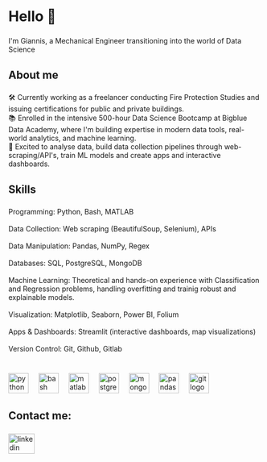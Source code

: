 <h1 align="left">Hello 👋</h1>

###

<p align="left">I'm Giannis, a Mechanical Engineer transitioning into the world of Data Science</p>

###

<h2 align="left">About me</h2>

###

<p align="left">🛠️ Currently working as a freelancer conducting Fire Protection Studies and issuing certifications for public and private buildings.<br>📚 Enrolled in the intensive 500-hour Data Science Bootcamp at Bigblue Data Academy, where I'm building expertise in modern data tools, real-world analytics, and machine learning.<br>🎯 Excited to analyse data, build data collection pipelines through web-scraping/API's, train ML models and create apps and interactive dashboards.</p>

<h2 align="left">Skills</h2>

###

<p align="left">Programming: Python, Bash, MATLAB<br><br>Data Collection: Web scraping (BeautifulSoup, Selenium), APIs<br><br>Data Manipulation: Pandas, NumPy, Regex<br><br>Databases: SQL, PostgreSQL, MongoDB<br><br>Machine Learning: Theoretical and hands-on experience with Classification and Regression problems, handling overfitting and trainig robust and explainable models. <br><br>Visualization: Matplotlib, Seaborn, Power BI, Folium<br><br>Apps & Dashboards: Streamlit (interactive dashboards, map visualizations)<br><br>Version Control: Git, Github, Gitlab</p>

###

<br clear="both">

<div align="left">
  <img src="https://cdn.jsdelivr.net/gh/devicons/devicon/icons/python/python-original.svg" height="40" alt="python logo"  />
  <img width="12" />
  <img src="https://cdn.jsdelivr.net/gh/devicons/devicon/icons/bash/bash-original.svg" height="40" alt="bash logo"  />
  <img width="12" />
  <img src="https://cdn.jsdelivr.net/gh/devicons/devicon/icons/matlab/matlab-original.svg" height="40" alt="matlab logo"  />
  <img width="12" />
  <img src="https://cdn.jsdelivr.net/gh/devicons/devicon/icons/postgresql/postgresql-plain-wordmark.svg" height="40" alt="postgresql logo"  />
  <img width="12" />
  <img src="https://cdn.jsdelivr.net/gh/devicons/devicon/icons/mongodb/mongodb-original.svg" height="40" alt="mongodb logo"  />
  <img width="12" />
  <img src="https://cdn.jsdelivr.net/gh/devicons/devicon/icons/pandas/pandas-original.svg" height="40" alt="pandas logo"  />
  <img width="12" />
  <img src="https://cdn.jsdelivr.net/gh/devicons/devicon/icons/git/git-plain-wordmark.svg" height="40" alt="git logo"  />
</div>

###

<h2 align="left">Contact me:</h2>

###

<div align="left">
  <a href="https://www.linkedin.com/in/stamioanni/" target="_blank">
    <img src="https://raw.githubusercontent.com/maurodesouza/profile-readme-generator/master/src/assets/icons/social/linkedin/default.svg" width="52" height="40" alt="linkedin logo"  />
  </a>
</div>

###

